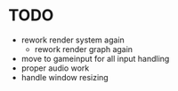 # TODO
* rework render system again
    * rework render graph again
* move to gameinput for all input handling
* proper audio work
* handle window resizing
